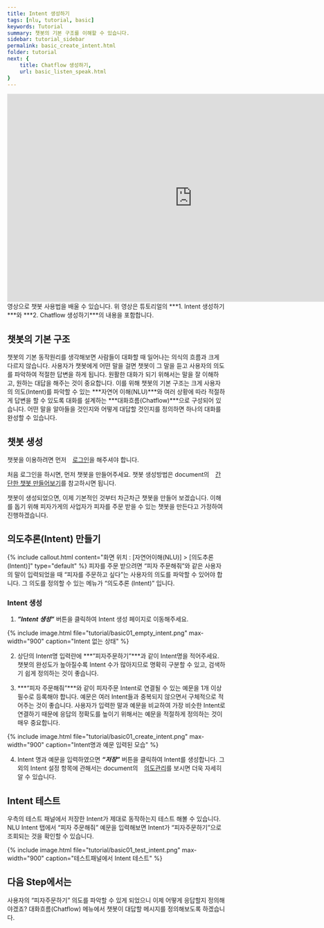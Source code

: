 ```yaml
---
title: Intent 생성하기
tags: [nlu, tutorial, basic]
keywords: Tutorial
summary: 챗봇의 기본 구조를 이해할 수 있습니다.
sidebar: tutorial_sidebar
permalink: basic_create_intent.html
folder: tutorial
next: {
    title: Chatflow 생성하기,
    url: basic_listen_speak.html
}
---
```


<iframe width="854" height="480" src="https://www.youtube.com/embed/nuaRRwKoAYA" frameborder="0" allow="autoplay; encrypted-media" allowfullscreen></iframe>
영상으로 챗봇 사용법을 배울 수 있습니다. 위 영상은 튜토리얼의 ***1. Intent 생성하기***와 ***2. Chatflow 생성하기***의 내용을 포함합니다. 

## 챗봇의 기본 구조

챗봇의 기본 동작원리를 생각해보면 사람들이 대화할 때 일어나는 의식의 흐름과 크게 다르지 않습니다. 사용자가 챗봇에게 어떤 말을 걸면 챗봇이 그 말을 듣고 사용자의 의도를 파악하여 적절한 답변을 하게 됩니다. 원활한 대화가 되기 위해서는 말을 잘 이해하고, 원하는 대답을 해주는 것이 중요합니다.
이를 위해 챗봇의 기본 구조는 크게 사용자의 의도(Intent)를 파악할 수 있는 ***자연어 이해(NLU)***와 여러 상황에 따라 적절하게 답변을 할 수 있도록 대화를 설계하는 ***대화흐름(Chatflow)***으로 구성되어 있습니다. 
어떤 말을 알아들을 것인지와 어떻게 대답할 것인지를 정의하면 하나의 대화를 완성할 수 있습니다.

## 챗봇 생성
챗봇을 이용하려면 먼저 <span style="color:#f69023;"><i class="fa fa-external-link-square" aria-hidden="true" style="margin: 0px 5px"></i>[로그인](https://dap.lgcns.com/sportal/common/login/retrieveLoginForm.do)</span>을 해주셔야 합니다.

처음 로그인을 하시면, 먼저 챗봇을 만들어주세요.
챗봇 생성방법은 document의 <span style="color:#f69023;"><i class="fa fa-external-link-square" aria-hidden="true" style="margin: 0px 5px"></i>[간단한 챗봇 만들어보기](/basic_create_chatbot.html)</span>를 참고하시면 됩니다.

챗봇이 생성되었으면, 이제 기본적인 것부터 차근차근 챗봇을 만들어 보겠습니다.
이해를 돕기 위해 피자가게의 사업자가 피자를 주문 받을 수 있는 챗봇을 만든다고 가정하여 진행하겠습니다.


## 의도추론(Intent) 만들기
{% include callout.html content="화면 위치 : [자연어이해(NLU)] > [의도추론(Intent)]" type="default" %}
피자를 주문 받으려면 “피자 주문해줘”와 같은 사용자의 말이 입력되었을 때 “피자를 주문하고 싶다”는 사용자의 의도를 파악할 수 있어야 합니다. 그 의도를 정의할 수 있는 메뉴가 “의도추론 (Intent)” 입니다.

### Intent 생성
1) ***”Intent 생성”*** 버튼을 클릭하여 Intent 생성 페이지로 이동해주세요.

{% include image.html file="tutorial/basic01_empty_intent.png" max-width="900" caption="Intent 없는 상태" %}

2) 상단의 Intent명 입력란에 ***”피자주문하기”***과 같이 Intent명을 적어주세요. 챗봇의 완성도가 높아질수록 Intent 수가 많아지므로 명확히 구분할 수 있고, 검색하기 쉽게 정의하는 것이 좋습니다.

3) ***“피자 주문해줘”***와 같이 피자주문 Intent로 연결될 수 있는 예문을 1개 이상 필수로 등록해야 합니다. 예문은 여러 Intent들과 중복되지 않으면서 구체적으로 적어주는 것이 좋습니다. 사용자가 입력한 말과 예문을 비교하여 가장 비슷한 Intent로 연결하기 때문에 응답의 정확도를 높이기 위해서는 예문을 적절하게 정의하는 것이 매우 중요합니다.

{% include image.html file="tutorial/basic01_create_intent.png" max-width="900" caption="Intent명과 예문 입력된 모습" %}

4) Intent 명과 예문을 입력하였으면 ***“저장”*** 버튼을 클릭하여 Intent를 생성합니다. 그 외의 Intent 설정 항목에 관해서는 document의 <span style="color:#f69023;"><i class="fa fa-external-link-square" aria-hidden="true" style="margin: 0px 5px"></i>[의도관리](/intent.html)</span>를 보시면 더욱 자세히 알 수 있습니다.


## Intent 테스트
우측의 테스트 패널에서 저장한 Intent가 제대로 동작하는지 테스트 해볼 수 있습니다.
NLU Intent 탭에서 “피자 주문해줘” 예문을 입력해보면 Intent가 “피자주문하기”으로 조회되는 것을 확인할 수 있습니다.

{% include image.html file="tutorial/basic01_test_intent.png" max-width="900" caption="테스트패널에서 Intent 테스트" %}


## 다음 Step에서는
사용자의 “피자주문하기” 의도를 파악할 수 있게 되었으니 이제 어떻게 응답할지 정의해야겠죠?
대화흐름(Chatflow) 메뉴에서 챗봇이 대답할 메시지를 정의해보도록 하겠습니다.

